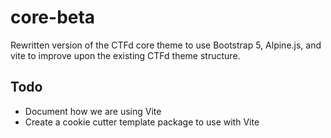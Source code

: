 # core-beta

Rewritten version of the CTFd core theme to use Bootstrap 5, Alpine.js, and vite to improve upon the existing CTFd theme structure. 

## Todo

- Document how we are using Vite
- Create a cookie cutter template package to use with Vite
